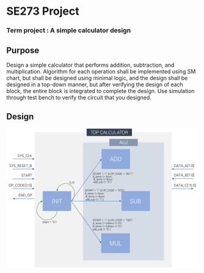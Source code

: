 # SE273 Project

### Term project : A simple calculator design



## Purpose

Design a simple calculator that performs addition, subtraction, and multiplication. Algorithm for each operation shall be implemented using SM chart, but shall be designed using minimal logic, and the design shall be designed in a top-down manner, but after verifying the design of each block, the entire block is integrated to complete the design. Use simulation through test bench to verify the circuit that you designed.



## Design

**![SM Diagram](.\report\fig\smdia.png)**

